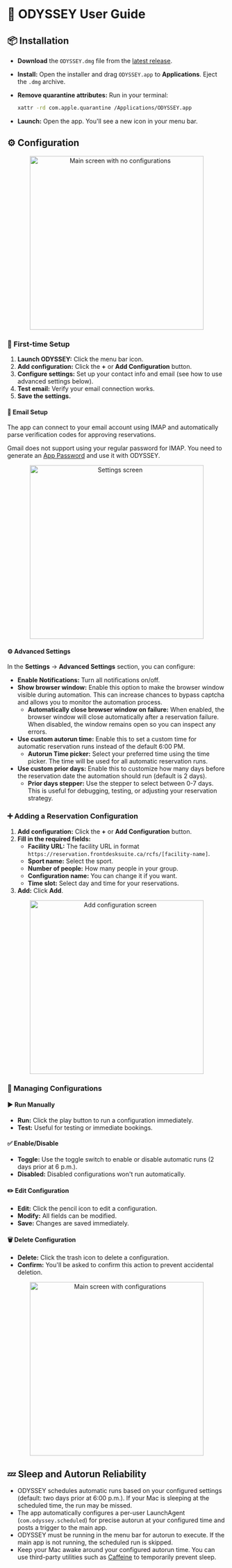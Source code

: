 # 👤 ODYSSEY User Guide

## 📦 Installation

- **Download** the `ODYSSEY.dmg` file from the [latest release](https://github.com/Amet13/ODYSSEY/releases/latest/).
- **Install:** Open the installer and drag `ODYSSEY.app` to **Applications**. Eject the `.dmg` archive.
- **Remove quarantine attributes:** Run in your terminal:

  ```bash
  xattr -rd com.apple.quarantine /Applications/ODYSSEY.app
  ```

- **Launch:** Open the app. You'll see a new icon in your menu bar.

## ⚙️ Configuration

<div align="center">
  <img src="Images/main-screen-empty.png" width="400" alt="Main screen with no configurations">
</div>

### 🎯 First-time Setup

1. **Launch ODYSSEY:** Click the menu bar icon.
2. **Add configuration:** Click the **+** or **Add Configuration** button.
3. **Configure settings:** Set up your contact info and email (see how to use advanced settings below).
4. **Test email:** Verify your email connection works.
5. **Save the settings.**

#### 📧 Email Setup

The app can connect to your email account using IMAP and automatically parse verification codes for approving reservations.

Gmail does not support using your regular password for IMAP. You need to generate an [App Password](https://support.google.com/mail/answer/185833?hl=en) and use it with ODYSSEY.

<div align="center">
  <img src="Images/settings-screen.png" width="400" alt="Settings screen">
</div>

#### ⚙️ Advanced Settings

In the **Settings** → **Advanced Settings** section, you can configure:

- **Enable Notifications:** Turn all notifications on/off.
- **Show browser window:** Enable this option to make the browser window visible during automation. This can increase chances to bypass captcha and allows you to monitor the automation process.
  - **Automatically close browser window on failure:** When enabled, the browser window will close automatically after a reservation failure. When disabled, the window remains open so you can inspect any errors.
- **Use custom autorun time:** Enable this to set a custom time for automatic reservation runs instead of the default 6:00 PM.
  - **Autorun Time picker:** Select your preferred time using the time picker. The time will be used for all automatic reservation runs.
- **Use custom prior days:** Enable this to customize how many days before the reservation date the automation should run (default is 2 days).
  - **Prior days stepper:** Use the stepper to select between 0-7 days. This is useful for debugging, testing, or adjusting your reservation strategy.

### ➕ Adding a Reservation Configuration

1. **Add configuration:** Click the **+** or **Add Configuration** button.
2. **Fill in the required fields:**
   - **Facility URL:** The facility URL in format `https://reservation.frontdesksuite.ca/rcfs/[facility-name]`.
   - **Sport name:** Select the sport.
   - **Number of people:** How many people in your group.
   - **Configuration name:** You can change it if you want.
   - **Time slot:** Select day and time for your reservations.
3. **Add:** Click **Add**.

<div align="center">
  <img src="Images/add-configuration-screen.png" width="400" alt="Add configuration screen">
</div>

### 🔧 Managing Configurations

#### ▶️ Run Manually

- **Run:** Click the play button to run a configuration immediately.
- **Test:** Useful for testing or immediate bookings.

#### ✅ Enable/Disable

- **Toggle:** Use the toggle switch to enable or disable automatic runs (2 days prior at 6 p.m.).
- **Disabled:** Disabled configurations won't run automatically.

#### ✏️ Edit Configuration

- **Edit:** Click the pencil icon to edit a configuration.
- **Modify:** All fields can be modified.
- **Save:** Changes are saved immediately.

#### 🗑️ Delete Configuration

- **Delete:** Click the trash icon to delete a configuration.
- **Confirm:** You'll be asked to confirm this action to prevent accidental deletion.

<div align="center">
  <img src="Images/main-screen-with-configs.png" width="400" alt="Main screen with configurations">
</div>

## 💤 Sleep and Autorun Reliability

- ODYSSEY schedules automatic runs based on your configured settings (default: two days prior at 6:00 p.m.). If your Mac is sleeping at the scheduled time, the run may be missed.
- The app automatically configures a per-user LaunchAgent (`com.odyssey.scheduled`) for precise autorun at your configured time and posts a trigger to the main app.
- ODYSSEY must be running in the menu bar for autorun to execute. If the main app is not running, the scheduled run is skipped.
- Keep your Mac awake around your configured autorun time. You can use third-party utilities such as [Caffeine](https://www.caffeine-app.net) to temporarily prevent sleep.
